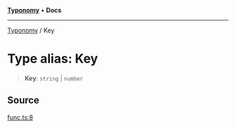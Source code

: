 [**Typonomy**](../README.md) • **Docs**

***

[Typonomy](../globals.md) / Key

# Type alias: Key

> **Key**: `string` \| `number`

## Source

[func.ts:8](https://github.com/softcraft-development/typonomy/blob/4a3cffc57b1541a7efed27e0d213d96ff0241591/src/func.ts#L8)
